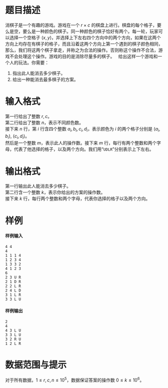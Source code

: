 
# 题目描述

消棋子是一个有趣的游戏。游戏在一个 $r \times c$ 的棋盘上进行。棋盘的每个格子，要么是空，要么是一种颜色的棋子。同一种颜色的棋子恰好有两个。每一轮，玩家可以选择一个空格子 $(x, y)$，并选择上下左右四个方向中的两个方向，如果在这两个方向上均存在有棋子的格子，而且沿着这两个方向上第一个遇到的棋子颜色相同，那么，我们将这两个棋子拿走，并称之为合法的操作。否则称这个操作不合法，游戏不会处理这个操作。游戏的目的是消除尽量多的棋子。
 
给出这样一个游戏和一个人的玩法。你需要： 
1. 指出此人能消去多少棋子。 
2. 给出一种能消去最多棋子的方案。

# 输入格式

第一行给出了整数 $r, c$。  
第二行给出了整数 $n$，表示不同颜色数。  
接下来 $n$ 行，第 $i$ 行含四个整数 $a_i, b_i, c_i, d_i$，表示颜色为 $i$ 的两个格子分别是 $(a_i, b_i),\ (c_i, d_i)$。  
然后是一个整数 $m$，表示此人的操作数。接下来 $m$ 行，每行有两个整数和两个字母，代表了他选择的格子，以及两个方向。我们用“``UDLR``”分别表示上下左右。

# 输出格式

第一行输出此人能消去多少棋子。  
第二行含一个整数 $k$，表示你给出的方案的操作数。  
接下来 $k$ 行，每行两个整数和两个字母，代表你选择的格子以及两个方向。

# 样例

#### 样例输入
```plain
4 4 
4 
1 1 1 4 
1 2 3 4 
1 3 3 2 
4 1 2 3
6 
2 3 U R 
2 1 D R 
2 2 L R 
2 4 L D 
3 1 L R 
3 3 L U
```

#### 样例输出
```plain
2
4
4 3 L U
3 3 L U
3 2 R U
1 2 L R
```

# 数据范围与提示

对于所有数据，$1\leq r,c,n \leq 10^5$，数据保证答案的操作数 $0\leq k \leq 10^6$。

